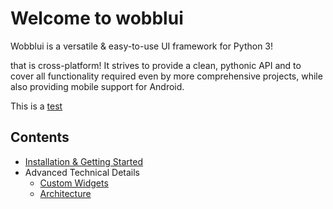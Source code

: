
Welcome to wobblui
==================

Wobblui is a versatile & easy-to-use UI framework for Python 3!

 that is
cross-platform! It strives to provide a clean, pythonic API and to
cover all functionality required even by more comprehensive projects,
while also providing mobile support for Android.

This is a [test](custom_widget.md)

Contents
--------

* [Installation & Getting Started](getting_started.md)
* Advanced Technical Details
  * [Custom Widgets](custom_widget.md)
  * [Architecture](architecture.md)


